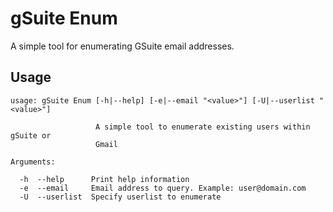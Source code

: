 # gSuite Enum
A simple tool for enumerating GSuite email addresses.

## Usage
```
usage: gSuite Enum [-h|--help] [-e|--email "<value>"] [-U|--userlist "<value>"]

                   A simple tool to enumerate existing users within gSuite or
                   Gmail

Arguments:

  -h  --help      Print help information
  -e  --email     Email address to query. Example: user@domain.com
  -U  --userlist  Specify userlist to enumerate
```
